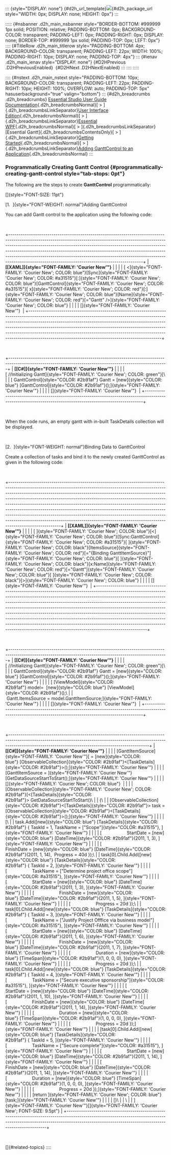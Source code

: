 ::: {style="DISPLAY: none"}
[](ms-xhelp:///?Id=d2h_url_template){#d2h_url_template}![](!package_url!){#d2h_package_url style="WIDTH: 0px; DISPLAY: none; HEIGHT: 0px"}
:::

::::: {#nsbanner .d2h_main_nsbanner style="BORDER-BOTTOM: #999999 1px solid; POSITION: relative; PADDING-BOTTOM: 0px; BACKGROUND-COLOR: transparent; PADDING-LEFT: 0px; PADDING-RIGHT: 0px; DISPLAY: none; BORDER-TOP: #999999 1px solid; PADDING-TOP: 0px; LEFT: 0px"}
:::: {#TitleRow .d2h_main_titlerow style="PADDING-BOTTOM: 4px; BACKGROUND-COLOR: transparent; PADDING-LEFT: 22px; WIDTH: 100%; PADDING-RIGHT: 10px; DISPLAY: none; PADDING-TOP: 4px"}
::: {#ienav .d2h_main_ienav style="DISPLAY: none"}
[](ms-xhelp:///?Id=f5b6068a-b21e-4c2f-a388-f08ac96e6f4b){#D2HPrevious .D2HPreviousEnabled}  [](ms-xhelp:///?Id=43b87f0a-9cf1-4bed-884f-6f50be1bb1e1){#D2HNext .D2HNextEnabled}
:::
::::
:::::

:::: {#nstext .d2h_main_nstext style="PADDING-BOTTOM: 10px; BACKGROUND-COLOR: transparent; PADDING-LEFT: 22px; PADDING-RIGHT: 10px; HEIGHT: 100%; OVERFLOW: auto; PADDING-TOP: 5px" hasuserbackground="true" valign="bottom"}
::: {#d2h_breadcrumbs .d2h_breadcrumbs}
[Essential Studio User Guide Documentation](ms-xhelp:///?Id=12457748-09e3-4d74-a240-8e049cedf030){.d2h_breadcrumbsNormal}[ \> ]{.d2h_breadcrumbsLinkSeparator}[User Interface Edition](ms-xhelp:///?Id=c29296b7-531c-413b-a0ec-488ca1f7f669){.d2h_breadcrumbsNormal}[ \> ]{.d2h_breadcrumbsLinkSeparator}[Essential WPF](ms-xhelp:///?Id=7f4f82c5-151c-4262-94d0-75c4626c77bc){.d2h_breadcrumbsNormal}[ \> ]{.d2h_breadcrumbsLinkSeparator}[Essential Gantt]{.d2h_breadcrumbsContentsOnly}[ \> ]{.d2h_breadcrumbsLinkSeparator}[Getting Started](ms-xhelp:///?Id=dfba425a-3965-409a-9493-f0160f0ccf9e){.d2h_breadcrumbsNormal}[ \> ]{.d2h_breadcrumbsLinkSeparator}[Adding GanttControl to an Application](ms-xhelp:///?Id=f5b6068a-b21e-4c2f-a388-f08ac96e6f4b){.d2h_breadcrumbsNormal}
:::

### Programmatically Creating Gantt Control {#programmatically-creating-gantt-control style="tab-stops: 0pt"}

The following are the steps to create **GanttControl** programmatically:

[]{style="FONT-SIZE: 11pt"} 

[1.  ]{style="FONT-WEIGHT: normal"}Adding GanttControl

You can add Gantt control to the application using the following code:

 

+-----------------------------------------------------------------------------------------------------------------------------------------------------------------------------------------------------------------------------------------------------------------------------------------------------------------------------------------------------------------------------------------------------------------------------------------------------------------------+
| **[\[XAML\]]{style="FONT-FAMILY: 'Courier New'"}**                                                                                                                                                                                                                                                                                                                                                                                                                    |
|                                                                                                                                                                                                                                                                                                                                                                                                                                                                       |
| [ \<]{style="FONT-FAMILY: 'Courier New'; COLOR: blue"}[Sync]{style="FONT-FAMILY: 'Courier New'; COLOR: #a31515"}[:]{style="FONT-FAMILY: 'Courier New'; COLOR: blue"}[GanttControl]{style="FONT-FAMILY: 'Courier New'; COLOR: #a31515"}[ x]{style="FONT-FAMILY: 'Courier New'; COLOR: red"}[:]{style="FONT-FAMILY: 'Courier New'; COLOR: blue"}[Name]{style="FONT-FAMILY: 'Courier New'; COLOR: red"}[=\"Gantt\" /\>]{style="FONT-FAMILY: 'Courier New'; COLOR: blue"} |
|                                                                                                                                                                                                                                                                                                                                                                                                                                                                       |
| []{style="FONT-FAMILY: 'Courier New'"}                                                                                                                                                                                                                                                                                                                                                                                                                                |
+-----------------------------------------------------------------------------------------------------------------------------------------------------------------------------------------------------------------------------------------------------------------------------------------------------------------------------------------------------------------------------------------------------------------------------------------------------------------------+

 

+-----------------------------------------------------------------------------------------------------------------------------------------------------------+
| **[\[C#\]]{style="FONT-FAMILY: 'Courier New'"}**                                                                                                          |
|                                                                                                                                                           |
| [ //Initializing Gantt]{style="FONT-FAMILY: 'Courier New'; COLOR: green"}[\                                                                               |
| [ GanttControl]{style="COLOR: #2b91af"} Gantt = [new]{style="COLOR: blue"} [GanttControl]{style="COLOR: #2b91af"}();]{style="FONT-FAMILY: 'Courier New'"} |
|                                                                                                                                                           |
| []{style="FONT-FAMILY: 'Courier New'"}                                                                                                                    |
+-----------------------------------------------------------------------------------------------------------------------------------------------------------+

 

When the code runs, an empty gantt with in-built TaskDetails collection will be displayed.

 

[2.  ]{style="FONT-WEIGHT: normal"}Binding Data to GanttControl

Create a collection of tasks and bind it to the newly created GanttControl as given in the following code:

 

+-------------------------------------------------------------------------------------------------------------------------------------------------------------------------------------------------------------------------------------------------------------------------------------------------------------------------------------------------------------------------------------------------------------------------------------------------------------------------------------------------------------------------------------------------------------------------------------------------------------------------------------------------------------------------+
| **[\[XAML\]]{style="FONT-FAMILY: 'Courier New'"}**                                                                                                                                                                                                                                                                                                                                                                                                                                                                                                                                                                                                                      |
|                                                                                                                                                                                                                                                                                                                                                                                                                                                                                                                                                                                                                                                                         |
| [ ]{style="FONT-FAMILY: 'Courier New'; COLOR: blue"}[\<]{style="FONT-FAMILY: 'Courier New'; COLOR: blue"}[Sync:GanttControl]{style="FONT-FAMILY: 'Courier New'; COLOR: #a31515"}[ ]{style="FONT-FAMILY: 'Courier New'; COLOR: black"}[ItemsSource]{style="FONT-FAMILY: 'Courier New'; COLOR: red"}[=\"{Binding GanttItemSource}\"]{style="FONT-FAMILY: 'Courier New'; COLOR: blue"}[ ]{style="FONT-FAMILY: 'Courier New'; COLOR: black"}[x:Name]{style="FONT-FAMILY: 'Courier New'; COLOR: red"}[=\"Gantt\"]{style="FONT-FAMILY: 'Courier New'; COLOR: blue"}[ ]{style="FONT-FAMILY: 'Courier New'; COLOR: black"}[\>]{style="FONT-FAMILY: 'Courier New'; COLOR: blue"} |
|                                                                                                                                                                                                                                                                                                                                                                                                                                                                                                                                                                                                                                                                         |
| []{style="FONT-FAMILY: 'Courier New'"}                                                                                                                                                                                                                                                                                                                                                                                                                                                                                                                                                                                                                                  |
+-------------------------------------------------------------------------------------------------------------------------------------------------------------------------------------------------------------------------------------------------------------------------------------------------------------------------------------------------------------------------------------------------------------------------------------------------------------------------------------------------------------------------------------------------------------------------------------------------------------------------------------------------------------------------+

 

+-----------------------------------------------------------------------------------------------------------------------------------------------------------+
| **[\[C#\]]{style="FONT-FAMILY: 'Courier New'"}**                                                                                                          |
|                                                                                                                                                           |
| [ //Initializing Gantt]{style="FONT-FAMILY: 'Courier New'; COLOR: green"}[\                                                                               |
| [ GanttControl]{style="COLOR: #2b91af"} Gantt = [new]{style="COLOR: blue"} [GanttControl]{style="COLOR: #2b91af"}();]{style="FONT-FAMILY: 'Courier New'"} |
|                                                                                                                                                           |
| [ [ViewModel]{style="COLOR: #2b91af"} model=  [new]{style="COLOR: blue"} [ViewModel]{style="COLOR: #2b91af"}();\                                          |
|  Gantt.ItemsSource = model.GanttItemSource;]{style="FONT-FAMILY: 'Courier New'"}                                                                          |
|                                                                                                                                                           |
| []{style="FONT-FAMILY: 'Courier New'"}                                                                                                                    |
+-----------------------------------------------------------------------------------------------------------------------------------------------------------+

 

+--------------------------------------------------------------------------------------------------------------------------------------------------------------------------------------------------------------------------------+
| **[\[C#\]]{style="FONT-FAMILY: 'Courier New'"}**                                                                                                                                                                               |
|                                                                                                                                                                                                                                |
| [GanttItemSource]{style="FONT-FAMILY: 'Courier New'"}[ = [new]{style="COLOR: blue"} [ObservableCollection]{style="COLOR: #2b91af"}\<[TaskDetails]{style="COLOR: #2b91af"}\>();]{style="FONT-FAMILY: 'Courier New'"}            |
|                                                                                                                                                                                                                                |
| [GanttItemSource = ]{style="FONT-FAMILY: 'Courier New'"}[GetDataSourceStartToStart();]{style="FONT-FAMILY: 'Courier New'"}                                                                                                     |
|                                                                                                                                                                                                                                |
| []{style="FONT-FAMILY: 'Courier New'; COLOR: blue"}                                                                                                                                                                            |
|                                                                                                                                                                                                                                |
| [ObservableCollection]{style="FONT-FAMILY: 'Courier New'; COLOR: #2b91af"}[\<[TaskDetails]{style="COLOR: #2b91af"}\> GetDataSourceStartToStart()\                                                                              |
| {\                                                                                                                                                                                                                             |
| [ObservableCollection]{style="COLOR: #2b91af"}\<[TaskDetails]{style="COLOR: #2b91af"}\> task = [ObservableCollection]{style="COLOR: #2b91af"}\<[TaskDetails]{style="COLOR: #2b91af"}\>();]{style="FONT-FAMILY: 'Courier New'"} |
|                                                                                                                                                                                                                                |
| [\                                                                                                                                                                                                                             |
| task.Add([new]{style="COLOR: blue"} [TaskDetails]{style="COLOR: #2b91af"} { TaskId = 1, TaskName = [\"Scope\"]{style="COLOR: #a31515"}, ]{style="FONT-FAMILY: 'Courier New'"}                                                  |
|                                                                                                                                                                                                                                |
| [                    StartDate = [new]{style="COLOR: blue"} [DateTime]{style="COLOR: #2b91af"}(2011, 1, 3), ]{style="FONT-FAMILY: 'Courier New'"}                                                                              |
|                                                                                                                                                                                                                                |
| [                    FinishDate = [new]{style="COLOR: blue"} [DateTime]{style="COLOR: #2b91af"}(2011, 1, 14),  Progress = 40d });\                                                                                             |
| task\[0\].Child.Add([new]{style="COLOR: blue"} [TaskDetails]{style="COLOR: #2b91af"} { TaskId = 2, ]{style="FONT-FAMILY: 'Courier New'"}                                                                                       |
|                                                                                                                                                                                                                                |
| [                    TaskName = [\"Determine project office scope\"]{style="COLOR: #a31515"}, ]{style="FONT-FAMILY: 'Courier New'"}                                                                                            |
|                                                                                                                                                                                                                                |
| [                    StartDate = [new]{style="COLOR: blue"} [DateTime]{style="COLOR: #2b91af"}(2011, 1, 3), ]{style="FONT-FAMILY: 'Courier New'"}                                                                              |
|                                                                                                                                                                                                                                |
| [                    FinishDate = [new]{style="COLOR: blue"} [DateTime]{style="COLOR: #2b91af"}(2011, 1, 5), ]{style="FONT-FAMILY: 'Courier New'"}                                                                             |
|                                                                                                                                                                                                                                |
| [                    Progress = 20d });\                                                                                                                                                                                       |
| task\[0\].Child.Add([new]{style="COLOR: blue"} [TaskDetails]{style="COLOR: #2b91af"} { TaskId = 3, ]{style="FONT-FAMILY: 'Courier New'"}                                                                                       |
|                                                                                                                                                                                                                                |
| [                    TaskName = [\"Justify Project Offfice via business model\"]{style="COLOR: #a31515"}, ]{style="FONT-FAMILY: 'Courier New'"}                                                                                |
|                                                                                                                                                                                                                                |
| [                    StartDate = [new]{style="COLOR: blue"} [DateTime]{style="COLOR: #2b91af"}(2011, 1, 6), ]{style="FONT-FAMILY: 'Courier New'"}                                                                              |
|                                                                                                                                                                                                                                |
| [                    FinishDate = [new]{style="COLOR: blue"} [DateTime]{style="COLOR: #2b91af"}(2011, 1, 7), ]{style="FONT-FAMILY: 'Courier New'"}                                                                             |
|                                                                                                                                                                                                                                |
| [                    Duration = [new]{style="COLOR: blue"} [TimeSpan]{style="COLOR: #2b91af"}(1, 0, 0, 0), ]{style="FONT-FAMILY: 'Courier New'"}                                                                               |
|                                                                                                                                                                                                                                |
| [                    Progress = 20d });\                                                                                                                                                                                       |
| task\[0\].Child.Add([new]{style="COLOR: blue"} [TaskDetails]{style="COLOR: #2b91af"} { TaskId = 4, ]{style="FONT-FAMILY: 'Courier New'"}                                                                                       |
|                                                                                                                                                                                                                                |
| [                    TaskName = [\"Secure executive sponsorship\"]{style="COLOR: #a31515"}, ]{style="FONT-FAMILY: 'Courier New'"}                                                                                              |
|                                                                                                                                                                                                                                |
| [                    StartDate = [new]{style="COLOR: blue"} [DateTime]{style="COLOR: #2b91af"}(2011, 1, 10), ]{style="FONT-FAMILY: 'Courier New'"}                                                                             |
|                                                                                                                                                                                                                                |
| [                    FinishDate = [new]{style="COLOR: blue"} [DateTime]{style="COLOR: #2b91af"}(2011, 1, 14), ]{style="FONT-FAMILY: 'Courier New'"}                                                                            |
|                                                                                                                                                                                                                                |
| [                    Duration = [new]{style="COLOR: blue"} [TimeSpan]{style="COLOR: #2b91af"}(1, 0, 0, 0), ]{style="FONT-FAMILY: 'Courier New'"}                                                                               |
|                                                                                                                                                                                                                                |
| [                    Progress = 20d });]{style="FONT-FAMILY: 'Courier New'"}                                                                                                                                                   |
|                                                                                                                                                                                                                                |
| [task\[0\].Child.Add([new]{style="COLOR: blue"} [TaskDetails]{style="COLOR: #2b91af"} { TaskId = 5, ]{style="FONT-FAMILY: 'Courier New'"}                                                                                      |
|                                                                                                                                                                                                                                |
| [                    TaskName = [\"Secure complete\"]{style="COLOR: #a31515"}, ]{style="FONT-FAMILY: 'Courier New'"}                                                                                                           |
|                                                                                                                                                                                                                                |
| [                    StartDate = [new]{style="COLOR: blue"} [DateTime]{style="COLOR: #2b91af"}(2011, 1, 14), ]{style="FONT-FAMILY: 'Courier New'"}                                                                             |
|                                                                                                                                                                                                                                |
| [                    FinishDate = [new]{style="COLOR: blue"} [DateTime]{style="COLOR: #2b91af"}(2011, 1, 14), ]{style="FONT-FAMILY: 'Courier New'"}                                                                            |
|                                                                                                                                                                                                                                |
| [                    Duration = [new]{style="COLOR: blue"} [TimeSpan]{style="COLOR: #2b91af"}(1, 0, 0, 0), ]{style="FONT-FAMILY: 'Courier New'"}                                                                               |
|                                                                                                                                                                                                                                |
| [                    Progress = 20d });]{style="FONT-FAMILY: 'Courier New'"}                                                                                                                                                   |
|                                                                                                                                                                                                                                |
| [return ]{style="FONT-FAMILY: 'Courier New'; COLOR: blue"}[task;]{style="FONT-FAMILY: 'Courier New'"}                                                                                                                          |
|                                                                                                                                                                                                                                |
| [}\                                                                                                                                                                                                                            |
| \                                                                                                                                                                                                                              |
| ]{style="FONT-FAMILY: 'Courier New'"}[]{style="FONT-FAMILY: 'Courier New'; FONT-SIZE: 9.5pt"}                                                                                                                                  |
+--------------------------------------------------------------------------------------------------------------------------------------------------------------------------------------------------------------------------------+

 

[]{#related-topics}
::::
